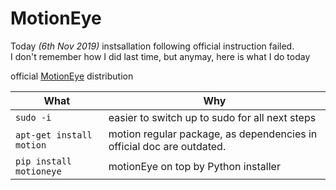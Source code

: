 # MotionEye

Today _(6th Nov 2019)_ instsallation following official instruction failed.  
I don't remember how I did last time, but anymay, here is what I do today

official [MotionEye](https://github.com/ccrisan/motioneye) distribution

What|Why
----|---
``sudo -i``|easier to switch up to sudo for all next steps
``apt-get install motion``|motion regular package, as dependencies in official doc are outdated.
``pip install motioneye``| motionEye on top by Python installer

